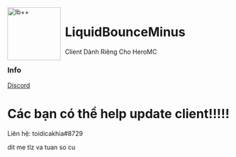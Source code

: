 <img width="120" height="120" align="left" style="float: left; margin: 0 10px 0 0;" alt="lb++" src="src/main/resources/assets/minecraft/liquidbounce-/big.png">

# LiquidBounceMinus                                  
     
Client Dành Riêng Cho HeroMC

### Info
[Discord](https://discord.gg/tuansocool)

# Các bạn có thể help update client!!!!!

Liên hệ: toidicakhia#8729

dit me tlz va tuan so cu
